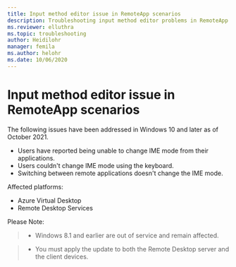 ```yaml
---
title: Input method editor issue in RemoteApp scenarios
description: Troubleshooting input method editor problems in RemoteApp scenarios.
ms.reviewer: elluthra
ms.topic: troubleshooting
author: Heidilohr
manager: femila
ms.author: helohr
ms.date: 10/06/2020
---
```

# Input method editor issue in RemoteApp scenarios

The following issues have been addressed in Windows 10 and later as of October 2021.


- Users have reported being unable to change IME mode from their applications.
- Users couldn't change IME mode using the keyboard.
- Switching between remote applications doesn't change the IME mode.

Affected platforms:

- Azure Virtual Desktop
- Remote Desktop Services

Please Note:

> - Windows 8.1 and earlier are out of service and remain affected.

> - You must apply the update to both the Remote Desktop server and the client devices.

